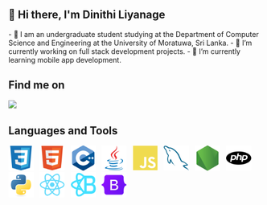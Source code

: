 <h2>👋 Hi there, I'm Dinithi Liyanage </h2> 
- 👀 I am an undergraduate student studying at the Department of Computer Science and Engineering at the University of Moratuwa, Sri Lanka.
- 🔭 I’m currently working on full stack development projects.
- 🌱 I’m currently learning mobile app development.

<h2>Find me on</h2>
<span>
  <a href="https://www.linkedin.com/in/dinithi-liyanage-175183268/">
    <img src="https://upload.wikimedia.org/wikipedia/commons/8/81/LinkedIn_icon.svg" width=50/>
  </a>
</span>

<h2>Languages and Tools</h2>
<div>
  <img src="https://github.com/devicons/devicon/blob/master/icons/css3/css3-original.svg" width=50/> &nbsp;
  <img src="https://github.com/devicons/devicon/blob/master/icons/html5/html5-original.svg" width=50 /> &nbsp;
  <img src="https://github.com/devicons/devicon/blob/master/icons/cplusplus/cplusplus-original.svg" width=50 /> &nbsp;
  <img src="https://github.com/devicons/devicon/blob/master/icons/java/java-original.svg" width=50 /> &nbsp;
  <img src="https://github.com/devicons/devicon/blob/master/icons/javascript/javascript-plain.svg" width=50 /> &nbsp;
  <img src="https://github.com/devicons/devicon/blob/master/icons/mysql/mysql-original.svg" width=50 /> &nbsp;
  <img src="https://github.com/devicons/devicon/blob/master/icons/nodejs/nodejs-original.svg" width=50 /> &nbsp;
  <img src="https://github.com/devicons/devicon/blob/master/icons/php/php-plain.svg" width=50 />  &nbsp;
  <img src="https://github.com/devicons/devicon/blob/master/icons/python/python-original.svg" width=50 /> &nbsp;
  <img src="https://github.com/devicons/devicon/blob/master/icons/react/react-original.svg" width=50 /> &nbsp;
  <img src="https://github.com/devicons/devicon/blob/master/icons/reactbootstrap/reactbootstrap-original.svg" width=50 /> &nbsp;
  <img src="https://github.com/devicons/devicon/blob/master/icons/bootstrap/bootstrap-original.svg" width=50 /> &nbsp;  
</div>
<!-- <div>
  <img src="https://github.com/devicons/devicon/blob/master/icons/eclipse/eclipse-original.svg" width=50/> &nbsp;
  <img src="https://github.com/devicons/devicon/blob/master/icons/postman/postman-original.svg" width=50 /> &nbsp;
  <img src="https://github.com/devicons/devicon/blob/master/icons/vscode/vscode-original.svg" width=50 /> &nbsp;
</div> -->


